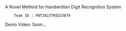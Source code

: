 A Novel Method for Handwritten Digit Recognition System 


        Team ID : PNT2022TMID33879
        
        
Demo Video: Soon...

